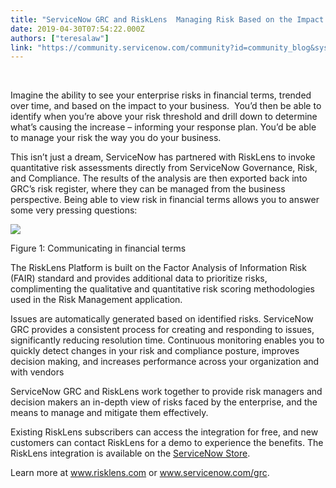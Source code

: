```yaml
---
title: "ServiceNow GRC and RiskLens  Managing Risk Based on the Impact to Your Business"
date: 2019-04-30T07:54:22.000Z
authors: ["teresalaw"]
link: "https://community.servicenow.com/community?id=community_blog&sys_id=37929176db49bb04fece0b55ca96196f"
---
```

<p> </p>
<p>Imagine the ability to see your enterprise risks in financial terms, trended over time, and based on the impact to your business.  You’d then be able to identify when you’re above your risk threshold and drill down to determine what’s causing the increase – informing your response plan. You’d be able to manage your risk the way you do your business.</p>
<p>This isn’t just a dream, ServiceNow has partnered with RiskLens to invoke quantitative risk assessments directly from ServiceNow Governance, Risk, and Compliance. The results of the analysis are then exported back into GRC’s risk register, where they can be managed from the business perspective. Being able to view risk in financial terms allows you to answer some very pressing questions:</p>
<p><img src="https://community.servicenow.com/7672ddf2db49bb04fece0b55ca961910.iix" /></p>
<p>Figure 1: Communicating in financial terms</p>
<p>The RiskLens Platform is built on the Factor Analysis of Information Risk (FAIR) standard and provides additional data to prioritize risks, complimenting the qualitative and quantitative risk scoring methodologies used in the Risk Management application.</p>
<p>Issues are automatically generated based on identified risks. ServiceNow GRC provides a consistent process for creating and responding to issues, significantly reducing resolution time. Continuous monitoring enables you to quickly detect changes in your risk and compliance posture, improves decision making, and increases performance across your organization and with vendors</p>
<p>ServiceNow GRC and RiskLens work together to provide risk managers and decision makers an in-depth view of risks faced by the enterprise, and the means to manage and mitigate them effectively. </p>
<p>Existing RiskLens subscribers can access the integration for free, and new customers can contact RiskLens for a demo to experience the benefits. The RiskLens integration is available on the <a href="https://store.servicenow.com/sn_appstore_store.do#!/store/application/9e6e0b710bb12300c36de7ae37673a3d/7.0.3?referer&#61;sn_appstore_store.do%23!%2Fstore%2Fsearch%3Fq%3Drisklens" rel="nofollow">ServiceNow Store</a>.</p>
<p>Learn more at <a href="http://www.risklens.com/" rel="nofollow">www.risklens.</a><a href="http://www.risklens.com/" rel="nofollow">com</a> or <a href="http://www.servicenow.com/grc" rel="nofollow">www.servicenow.com/grc</a>.</p>